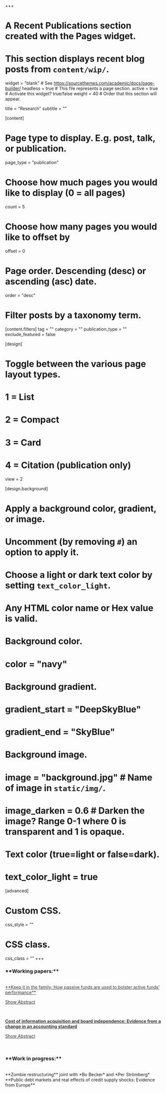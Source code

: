 +++
# A Recent Publications section created with the Pages widget.
# This section displays recent blog posts from `content/wip/`.

widget = "blank"  # See https://sourcethemes.com/academic/docs/page-builder/
headless = true  # This file represents a page section.
active = true # Activate this widget? true/false
weight = 40  # Order that this section will appear.

title = "Research"
subtitle = ""

[content]

  # Page type to display. E.g. post, talk, or publication.
  page_type = "publication"

  # Choose how much pages you would like to display (0 = all pages)
  count = 5

  # Choose how many pages you would like to offset by
  offset = 0

  # Page order. Descending (desc) or ascending (asc) date.
  order = "desc"

  # Filter posts by a taxonomy term.
  [content.filters]
    tag = ""
    category = ""
    publication_type = ""
    exclude_featured = false

[design]
  # Toggle between the various page layout types.
  #   1 = List
  #   2 = Compact
  #   3 = Card
  #   4 = Citation (publication only)
  view = 2

[design.background]
  # Apply a background color, gradient, or image.
  #   Uncomment (by removing `#`) an option to apply it.
  #   Choose a light or dark text color by setting `text_color_light`.
  #   Any HTML color name or Hex value is valid.

  # Background color.
  # color = "navy"

  # Background gradient.
  # gradient_start = "DeepSkyBlue"
  # gradient_end = "SkyBlue"

  # Background image.
  # image = "background.jpg"  # Name of image in `static/img/`.
  # image_darken = 0.6  # Darken the image? Range 0-1 where 0 is transparent and 1 is opaque.

  # Text color (true=light or false=dark).
  # text_color_light = true  

[advanced]
 # Custom CSS. 
 css_style = ""

 # CSS class.
 css_class = ""
+++

<script>
function toggle() {
  var a = document.getElementById("ab");
  var t = document.getElementById("text");
  if (a.innerHTML === "<u>Show Abstract</u>") {
    a.innerHTML = "<u>Hide Abstract</u>";
    t.style.display = "block";
  } else {
    a.innerHTML = "<u>Show Abstract</u>";
    t.style.display = "none";
  }
}
</script>

<script>
function toggle1() {
  var a = document.getElementById("ab1");
  var t = document.getElementById("text1");
  if (a.innerHTML === "<u>Show Abstract</u>") {
    a.innerHTML = "<u>Hide Abstract</u>";
    t.style.display = "block";
  } else {
    a.innerHTML = "<u>Show Abstract</u>";
    t.style.display = "none";
  }
}
</script>

<h3>**Working papers:**</h3>
<br>
<a href="https://papers.ssrn.com/sol3/papers.cfm?abstract_id=3559501" onmouseover="" style="color: #353535;cursor: pointer;" target="_blank"> **Keep it in the family: How passive funds are used to bolster active funds’ performance**</a> &nbsp; 

<a  onmouseover="" style="color: #353535;cursor: pointer;" onclick="toggle()" id="ab"><u>Show Abstract</u></a>

<div id="text" style="display:none">The same fund family may sponsor both passive and active funds. Due to the funds' different fee structures and flow sensitivity to performance, this may create conflicts of interest at the fund family level. Using portfolio firms’ mergers and acquisitions as a laboratory, I show that fund families actively take measures to improve the performance of their active funds by using their passive funds. When the family’s active funds have a large stake in the acquirer, passive fund owners of the target are less likely to support takeover deals that benefit target shareholders. At the deal level, I do not find evidence that takeover premia are affected by passive funds' voting. Consistent with the argument that family profit motives drive fund performance, I observe differences in the flow-to-performance sensitivity between active and passive funds. The evidence suggests that fund families may take measures to boost their active funds’ performance at the expense of their passive funds.</div>
<br>

<a href="https://papers.ssrn.com/sol3/papers.cfm?abstract_id=3559505" onmouseover="" style="color: #353535;cursor: pointer;" target="_blank"> **Cost of information acquisition and board independence: Evidence from a change in an accounting standard**</a> &nbsp;

<a  onmouseover="" style="color: #353535;cursor: pointer;" onclick="toggle1()" id="ab1"><u>Show Abstract</u></a>

<div id="text1" style="display:none">Independent directors are valuable because they do not suffer from the agency costs that afflict executive directors. Independent directors also operate at an informational disadvantage compared with executive directors, which makes it hard for them to carry out their duties of advising and monitoring, and thus affects their value. I test the impact of the cost of information acquisition on board structure by exploiting a change in an accounting standard that forced US public firms to be more transparent about their operations. Analysts’ forecasts subsequently became more precise and less dispersed for the firms more affected, suggesting that the cost of information acquisition has decreased. Consistent with independent directors’ greater value, I document an increase in appointed independent directors. Cross-sectional tests suggest that independent directors are more valuable because of their improved monitoring capacity, as opposed to their advising capacity. Robustness tests using alternative data sources do not confirm the findings. Implications are discussed.</div>
<br> 
<h3>**Work in progress:**</h3>
<br>
**Zombie restructuring** joint with *Bo Becker* and *Per Strömberg*
<br>
**Public debt markets and real effects of credit supply shocks: Evidence from Europe**